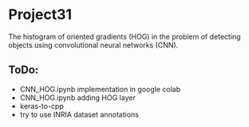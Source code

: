 # Project31
The histogram of oriented gradients (HOG) in the problem of detecting objects using convolutional neural networks (CNN).

## ToDo:
  * CNN_HOG.ipynb implementation in google colab 
  * CNN_HOG.ipynb adding HOG layer
  * keras-to-cpp
  * try to use INRIA dataset annotations 
